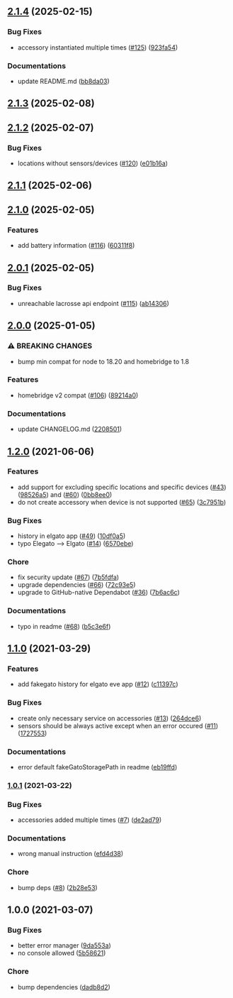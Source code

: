 ## [2.1.4](https://github.com/GuiHash/homebridge-lacrosseview/compare/v2.1.3...v2.1.4) (2025-02-15)

### Bug Fixes

* accessory instantiated multiple times ([#125](https://github.com/GuiHash/homebridge-lacrosseview/issues/125)) ([923fa54](https://github.com/GuiHash/homebridge-lacrosseview/commit/923fa54b2672b1ee72aff08aca984d587d4eabc6))

### Documentations

* update README.md ([bb8da03](https://github.com/GuiHash/homebridge-lacrosseview/commit/bb8da03fe8edcbac3b6b9d4d9dd0788ab2b2629a))

## [2.1.3](https://github.com/GuiHash/homebridge-lacrosseview/compare/v2.1.2...v2.1.3) (2025-02-08)

## [2.1.2](https://github.com/GuiHash/homebridge-lacrosseview/compare/v2.1.1...v2.1.2) (2025-02-07)

### Bug Fixes

* locations without sensors/devices ([#120](https://github.com/GuiHash/homebridge-lacrosseview/issues/120)) ([e01b16a](https://github.com/GuiHash/homebridge-lacrosseview/commit/e01b16ad078d6c8274c551d293d7f159bcb47a68))

## [2.1.1](https://github.com/GuiHash/homebridge-lacrosseview/compare/v2.1.0...v2.1.1) (2025-02-06)

## [2.1.0](https://github.com/GuiHash/homebridge-lacrosseview/compare/v2.0.1...v2.1.0) (2025-02-05)

### Features

* add battery information ([#116](https://github.com/GuiHash/homebridge-lacrosseview/issues/116)) ([60311f8](https://github.com/GuiHash/homebridge-lacrosseview/commit/60311f800bae1d7d62f82a5e02448207e51aee4c))

## [2.0.1](https://github.com/GuiHash/homebridge-lacrosseview/compare/v2.0.0...v2.0.1) (2025-02-05)

### Bug Fixes

* unreachable lacrosse api endpoint ([#115](https://github.com/GuiHash/homebridge-lacrosseview/issues/115)) ([ab14306](https://github.com/GuiHash/homebridge-lacrosseview/commit/ab143065b32322bc9590e8162b067cbf5447c233))

## [2.0.0](https://github.com/GuiHash/homebridge-lacrosseview/compare/v1.2.0...v2.0.0) (2025-01-05)

### ⚠ BREAKING CHANGES

* bump min compat for node to 18.20 and homebridge to 1.8

### Features

* homebridge v2 compat ([#106](https://github.com/GuiHash/homebridge-lacrosseview/issues/106)) ([89214a0](https://github.com/GuiHash/homebridge-lacrosseview/commit/89214a0e7e074d1faab53ed8122cb804717ff06d))

### Documentations

* update CHANGELOG.md ([2208501](https://github.com/GuiHash/homebridge-lacrosseview/commit/2208501a57d980bfee37d3bd63741a115540dc0c))

## [1.2.0](https://github.com/GuiHash/homebridge-lacrosseview/compare/v1.1.0...v1.2.0) (2021-06-06)


### Features

* add support for excluding specific locations and specific devices ([#43](https://github.com/GuiHash/homebridge-lacrosseview/issues/43)) ([98526a5](https://github.com/GuiHash/homebridge-lacrosseview/commit/98526a50489f7149e4c144f5bbbce0749a023b8b)) and ([#60](https://github.com/GuiHash/homebridge-lacrosseview/issues/60)) ([0bb8ee0](https://github.com/GuiHash/homebridge-lacrosseview/commit/0bb8ee0826913d315168afb19f416c94ff22850f))
* do not create accessory when device is not supported ([#65](https://github.com/GuiHash/homebridge-lacrosseview/issues/65)) ([3c7951b](https://github.com/GuiHash/homebridge-lacrosseview/commit/3c7951bcbaa0d828df183c04d2af50480f95fcfe))


### Bug Fixes

* history in elgato app ([#49](https://github.com/GuiHash/homebridge-lacrosseview/issues/49)) ([10df0a5](https://github.com/GuiHash/homebridge-lacrosseview/commit/10df0a58bf580bee5dcdae696bc004da26873759))
* typo Elegato --> Elgato ([#14](https://github.com/GuiHash/homebridge-lacrosseview/issues/14)) ([6570ebe](https://github.com/GuiHash/homebridge-lacrosseview/commit/6570ebea16d7ded911932bcd5e899fbb802bf321))


### Chore

* fix security update ([#67](https://github.com/GuiHash/homebridge-lacrosseview/issues/67)) ([7b5fdfa](https://github.com/GuiHash/homebridge-lacrosseview/commit/7b5fdfa0ada2a821f932fd82dcc66126d494f8b4))
* upgrade dependencies ([#66](https://github.com/GuiHash/homebridge-lacrosseview/issues/66)) ([72c93e5](https://github.com/GuiHash/homebridge-lacrosseview/commit/72c93e5a9f3602f3b12171d9db4a6ef99108b83e))
* upgrade to GitHub-native Dependabot ([#36](https://github.com/GuiHash/homebridge-lacrosseview/issues/36)) ([7b6ac6c](https://github.com/GuiHash/homebridge-lacrosseview/commit/7b6ac6c6f0f2c35c79f0b2f1df46fcbcf120453c))


### Documentations

* typo in readme ([#68](https://github.com/GuiHash/homebridge-lacrosseview/issues/68)) ([b5c3e6f](https://github.com/GuiHash/homebridge-lacrosseview/commit/b5c3e6f475acad7ca37cef2826eed95dd6a90aa1))

## [1.1.0](https://github.com/GuiHash/homebridge-lacrosseview/compare/v1.0.1...v1.1.0) (2021-03-29)


### Features

* add fakegato history for elgato eve app ([#12](https://github.com/GuiHash/homebridge-lacrosseview/issues/12)) ([c11397c](https://github.com/GuiHash/homebridge-lacrosseview/commit/c11397c1c3944f41f56c296564f06e9b4aa8f2d2))


### Bug Fixes

* create only necessary service on accessories ([#13](https://github.com/GuiHash/homebridge-lacrosseview/issues/13)) ([264dce6](https://github.com/GuiHash/homebridge-lacrosseview/commit/264dce630f77ec55df96496748be16616edad022))
* sensors should be always active except when an error occured ([#11](https://github.com/GuiHash/homebridge-lacrosseview/issues/11)) ([1727553](https://github.com/GuiHash/homebridge-lacrosseview/commit/1727553c25833221ed646a9273fe826162b3894b))


### Documentations

* error default fakeGatoStoragePath in readme ([eb19ffd](https://github.com/GuiHash/homebridge-lacrosseview/commit/eb19ffd37bbe35ad354f06b0d888a4bd316e7201))

### [1.0.1](https://github.com/GuiHash/homebridge-lacrosseview/compare/v1.0.0...v1.0.1) (2021-03-22)


### Bug Fixes

* accessories added multiple times ([#7](https://github.com/GuiHash/homebridge-lacrosseview/issues/7)) ([de2ad79](https://github.com/GuiHash/homebridge-lacrosseview/commit/de2ad798227773d89eeadc0606f1a7c33935a973))


### Documentations

* wrong manual instruction ([efd4d38](https://github.com/GuiHash/homebridge-lacrosseview/commit/efd4d38f30b8220591a1af93315ecd72e86fbf8d))


### Chore

* bump deps ([#8](https://github.com/GuiHash/homebridge-lacrosseview/issues/8)) ([2b28e53](https://github.com/GuiHash/homebridge-lacrosseview/commit/2b28e53ec82c1ea081bedcfe891340fa8e65e5bb))

## 1.0.0 (2021-03-07)


### Bug Fixes

* better error manager ([9da553a](https://github.com/GuiHash/homebridge-lacrosseview/commit/9da553a47fc73eb750394852b00d39043d84faa7))
* no console allowed ([5b58621](https://github.com/GuiHash/homebridge-lacrosseview/commit/5b5862187adb06a1b5730d169ba8915cc301b024))


### Chore

* bump dependencies ([dadb8d2](https://github.com/GuiHash/homebridge-lacrosseview/commit/dadb8d2fdc0a43a6dc36adc73494c4507d08d3e8))
